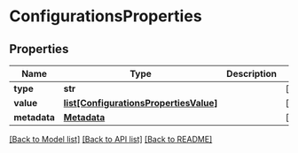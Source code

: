 # ConfigurationsProperties

## Properties
Name | Type | Description | Notes
------------ | ------------- | ------------- | -------------
**type** | **str** |  | [optional] 
**value** | [**list[ConfigurationsPropertiesValue]**](ConfigurationsPropertiesValue.md) |  | [optional] 
**metadata** | [**Metadata**](Metadata.md) |  | [optional] 

[[Back to Model list]](../README.md#documentation-for-models) [[Back to API list]](../README.md#documentation-for-api-endpoints) [[Back to README]](../README.md)


